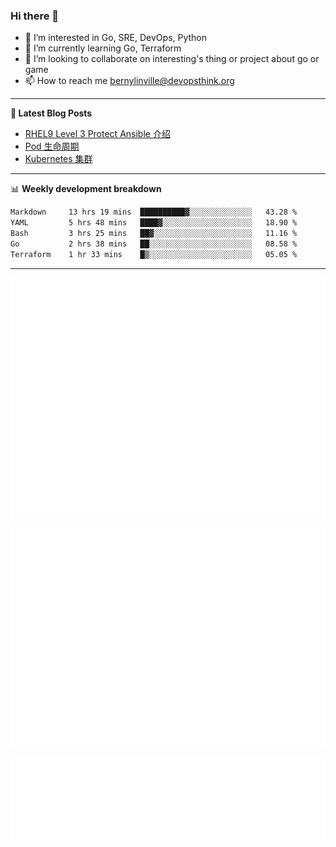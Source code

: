 ### Hi there 👋

- 👀 I’m interested in Go, SRE, DevOps, Python
- 🌱 I’m currently learning Go, Terraform
- 👯 I’m looking to collaborate on interesting's thing or project about go or game
- 📫 How to reach me bernylinville@devopsthink.org

-------

**📝 Latest Blog Posts**

<!-- BLOG-POST-LIST:START -->
- [RHEL9 Level 3 Protect Ansible 介绍](https://devopsthink.org/archives/rhel9-level3-protect-ansible-role)
- [Pod 生命周期](https://devopsthink.org/archives/pod-Lifecycle)
- [Kubernetes 集群](https://devopsthink.org/archives/kubernetes-cluster)
<!-- BLOG-POST-LIST:END -->

-------

📊 **Weekly development breakdown**
<!--START_SECTION:waka-->

```txt
Markdown     13 hrs 19 mins  ██████████▓░░░░░░░░░░░░░░   43.28 %
YAML         5 hrs 48 mins   ████▓░░░░░░░░░░░░░░░░░░░░   18.90 %
Bash         3 hrs 25 mins   ██▓░░░░░░░░░░░░░░░░░░░░░░   11.16 %
Go           2 hrs 38 mins   ██░░░░░░░░░░░░░░░░░░░░░░░   08.58 %
Terraform    1 hr 33 mins    █▒░░░░░░░░░░░░░░░░░░░░░░░   05.05 %
```

<!--END_SECTION:waka-->

-------

![Metrics](/github-metrics.svg)

![isocalendar fullyear](/metrics.plugin.isocalendar.fullyear.svg)

![languages details](/metrics.plugin.languages.details.svg)
